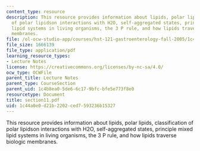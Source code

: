 ```yaml
---
content_type: resource
description: This resource provides information about lipids, polar lipids, classification
  of polar lipidson interactions with H2O, self-aggregated states, principle mixed
  lipid systems in living organisms, the 3 P rule, and how lipids traverse biologic
  membranes.
file: /ol-ocw-studio-app/courses/hst-121-gastroenterology-fall-2005/1c44a0e0d21b2202ced7593236b15327_section11.pdf
file_size: 1666139
file_type: application/pdf
learning_resource_types:
- Lecture Notes
license: https://creativecommons.org/licenses/by-nc-sa/4.0/
ocw_type: OCWFile
parent_title: Lecture Notes
parent_type: CourseSection
parent_uid: 1c4b8ea0-5de6-6c17-9bfc-bfe5e773f8e0
resourcetype: Document
title: section11.pdf
uid: 1c44a0e0-d21b-2202-ced7-593236b15327
---
```

This resource provides information about lipids, polar lipids, classification of polar lipidson interactions with H2O, self-aggregated states, principle mixed lipid systems in living organisms, the 3 P rule, and how lipids traverse biologic membranes.